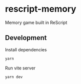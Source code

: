 # rescript-memory

Memory game built in ReScript

## Development

Install dependencies

```bash
yarn
```

Run vite server

```bash
yarn dev
```
